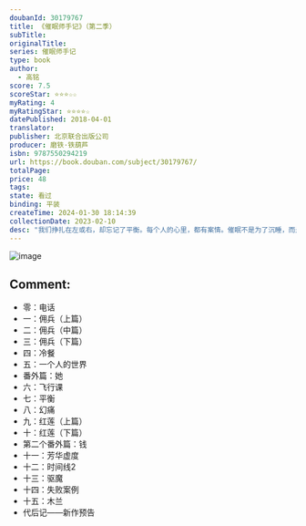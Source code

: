 ```yaml
---
doubanId: 30179767
title: 《催眠师手记》（第二季）
subTitle: 
originalTitle: 
series: 催眠师手记
type: book
author: 
  - 高铭
score: 7.5
scoreStar: ⭐⭐⭐☆☆
myRating: 4
myRatingStar: ⭐⭐⭐⭐☆
datePublished: 2018-04-01
translator: 
publisher: 北京联合出版公司
producer: 磨铁·铁葫芦
isbn: 9787550294219
url: https://book.douban.com/subject/30179767/
totalPage: 
price: 48
tags: 
state: 看过
binding: 平装
createTime: 2024-01-30 18:14:39
collectionDate: 2023-02-10
desc: "我们挣扎在左或右，却忘记了平衡。每个人的心里，都有案情。催眠不是为了沉睡，而是唤醒。继《天才在左 疯子在右》之后，狂想代理人高铭再度发力，历时数年，深入催眠、心理诊所，接触真实案例，获悉珍贵一手资料，探寻人心深处潜藏的秘密，直面现代人精神的困境与煎熬，写成“催眠师手记”系列，打造一部如美剧般精彩的心理推理纪实档案。-------------------------------------------------------------------------------------------------------其实，这个世界从来没有任何问题。它不会抑郁，没有压力，和几亿年前没任何区别。是我们出了问题。我们抑郁，承受压力，甚至崩溃。所以我们以为一切都出了问题。我们怀疑一切。我们因此不安。如果福尔摩斯主攻心理学，而华生会催眠...(展开全部)我们挣扎在左或右，却忘记了平衡。每个人的心里，都有案情。催眠不是为了沉睡，而是唤醒。继《天才在左 疯子在右》之后，狂想代理人高铭再度发力，历时数年，深入催眠、心理诊所，接触真实案例，获悉珍贵一手资料，探寻人心深处潜藏的秘密，直面现代人精神的困境与煎熬，写成“催眠师手记”系列，打造一部如美剧般精彩的心理推理纪实档案。-------------------------------------------------------------------------------------------------------其实，这个世界从来没有任何问题。它不会抑郁，没有压力，和几亿年前没任何区别。是我们出了问题。我们抑郁，承受压力，甚至崩溃。所以我们以为一切都出了问题。我们怀疑一切。我们因此不安。如果福尔摩斯主攻心理学，而华生会催眠，他们的故事大概就是“催眠师手记”系列。高铭作家著有《天才在左 疯子在右》《千魂》及《催眠师手记》系列等"
---
```


![image](assets/s34231018.jpg)

Comment: 
---



  - 零：电话
  - 一：佣兵（上篇）
  - 二：佣兵（中篇）
  - 三：佣兵（下篇）
  - 四：冷餐
  - 五：一个人的世界
  - 番外篇：她
  - 六：飞行课
  - 七：平衡
  - 八：幻痛
  - 九：红莲（上篇）
  - 十：红莲（下篇）
  - 第二个番外篇：钱
  - 十一：芳华虚度
  - 十二：时间线2
  - 十三：驱魔
  - 十四：失败案例
  - 十五：木兰
  - 代后记——新作预告
